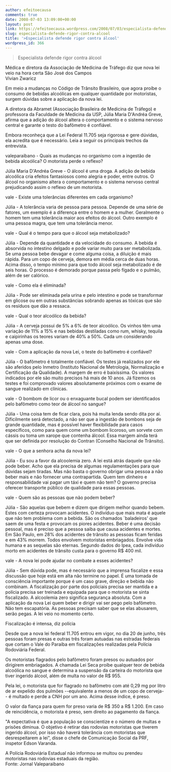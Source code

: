 ```yaml
---
author: efeitoecausa
comments: true
date: 2008-07-03 13:09:00+00:00
layout: post
link: https://efeitoecausa.wordpress.com/2008/07/03/especialista-defende-rigor-contra-alcool/
slug: especialista-defende-rigor-contra-alcool
title: '>Especialista defende rigor contra álcool'
wordpress_id: 366
---
```


> Especialista defende rigor contra álcool  
  
Médica e diretora da Associação de Medicina de Tráfego diz que nova lei veio na hora certa São José dos Campos  
Vivian Zwaricz  
  
Em meio a mudanças no Código de Trânsito Brasileiro, que agora proíbe o consumo de bebidas alcoólicas em qualquer quantidade por motoristas, surgem dúvidas sobre a aplicação da nova lei.  
  
A diretora da Abramet (Associação Brasileira de Medicina de Tráfego) e professora da Faculdade de Medicina da USP, Júlia Maria D'Andréa Greve, afirma que a adição do álcool altera o comportamento e o sistema nervoso central e garante o testo do bafômetro é confiável.  
  
Embora reconheça que a Lei Federal 11.705 seja rigorosa e gere dúvidas, ela acredita que é necessário. Leia a seguir os principais trechos da entrevista.  
  
  
  
valeparaibano - Quais as mudanças no organismo com a ingestão de bebida alcoólica? O motorista perde o reflexo?  
  
Júlia Maria D'Andréa Greve - O álcool é uma droga. A adição de bebida alcoólica cria efeitos fantasiosos como alegria e poder, entre outros. O álcool no organismo altera o comportamento e o sistema nervoso central prejudicando assim o reflexo de um motorista.  
  
  
  
vale - Existe uma tolerâncias diferentes em cada organismo?  
  
Júlia - A tolerância varia de pessoa para pessoa. Depende de uma série de fatores, um exemplo é a diferença entre o homem e a mulher. Geralmente o homem tem uma tolerância maior aos efeitos do álcool. Outro exemplo é uma pessoa magra, que tem uma tolerância menor.  
  
  
  
vale - Qual é o tempo para que o álcool seja metabolizado?  
  
Júlia - Depende da quantidade e da velocidade do consumo. A bebida é absorvida no intestino delgado e pode variar muito para ser metabolizada. Se uma pessoa bebe devagar e come alguma coisa, a diluição é mais rápida. Para um copo de cerveja, demora em média cerca de duas horas. Acima disso, o tempo mínimo para que todo álcool seja metabolizado é de seis horas. O processo é demorado porque passa pelo fígado e o pulmão, além de ser calórico.  
  
  
  
vale - Como ela é eliminada?  
  
Júlia - Pode ser eliminada pela urina e pelo intestino e pode se transformar em glicose ou em outras substâncias sobrando apenas as tóxicas que são os resíduos que dão a ressaca.  
  
  
  
vale - Qual o teor alcoólico da bebida?  
  
Júlia - A cerveja possui de 5% a 6% de teor alcoólico. Os vinhos têm uma variação de 11% a 15% e nas bebidas destiladas como rum, whisky, tequila e caipirinhas os teores variam de 40% a 50%. Cada um considerando apenas uma dose.  
  
  
  
vale - Com a aplicação da nova Lei, o teste do bafômetro é confiável?  
  
Júlia - O bafômetro é totalmente confiável. Os testes já realizados por ele são aferidos pelo Inmetro (Instituto Nacional de Metrologia, Normalização e Certificação da Qualidade). A margem de erro é baixíssima. Os valores indicados por ele são muito precisos há mais de 10 anos. Já fizemos os testes e foi comprovado valores absolutamente próximos com o exame de sangue realizado em clínicas.  
  
  
  
vale - O bombom de licor ou o enxaguante bucal podem ser identificados pelo bafômetro como teor de álcool no sangue?  
  
Júlia - Uma coisa tem de ficar clara, pois há muita lenda sendo dita por aí. Dificilmente será detectado, a não ser que a ingestão de bombons seja de grande quantidade, mas é possível haver flexibilidade para casos específicos, como para quem come um bombom licoroso, um sorvete com cássis ou toma um xarope que contenha álcool. Essa margem ainda terá que ser definida por resolução do Contran (Conselho Nacional de Trânsito).  
  
  
  
vale - O que a senhora acha da nova lei?  
  
Júlia - Eu sou a favor da alcoolemia zero. A lei está atrás daquele que não pode beber. Acho que ela precisa de algumas regulamentações para que dúvidas sejam tiradas. Mas não basta o governo obrigar uma pessoa a não beber mais e não fornecer uma contrapartida. Quem tem dinheiro e responsabilidade vai pagar um táxi e quem não tem? O governo precisa oferecer transporte público de qualidade para essas pessoas.  
  
  
  
vale - Quem são as pessoas que não podem beber?  
  
Júlia - São aquelas que bebem e dizem que dirigem melhor quando bebem. Estes com certeza provocam acidentes. O indivíduo que mais mata é aquele que não tem problema com a bebida. São os chamados `baladeiros' que saem de uma festa e provocam os piores acidentes. Beber é uma decisão pessoal, mas é preciso que a pessoa saiba que causa acidentes e mortes. Em São Paulo, em 28% dos acidentes de trânsito as pessoas ficam feridas e em 43% morrem. Todos envolvem motoristas embriagados. Envolve vida humana e as sequelas são eternas. Segundo dados do Ipea, cada indivíduo morto em acidentes de trânsito custa para o governo R$ 400 mil.  
  
  
  
vale - A nova lei pode ajudar no combate a esses acidentes?  
  
Júlia - Sem dúvida pode, mas é necessário que a imprensa fiscalize e essa discussão que hoje está em alta não termine no papel. É uma tomada de consciência importante porque é um caso grave, direção e bebida não combinam. A fiscalização por parte dos policiais precisa ser mantida e a polícia precisa ser treinada e equipada para que o motorista se sinta fiscalizado. A alcoolemia zero significa segurança absoluta. Com a aplicação da nova Lei quem beber e dirigir vai ser pego pelo bafômetro. Não tem escapatória. As pessoas precisam saber que se elas abusarem, serão pegas. A lei veio no momento certo.  
  
Fiscalização é intensa, diz polícia  
  
  
Desde que a nova lei federal 11.705 entrou em vigor, no dia 20 de junho, três pessoas foram presas e outras três foram autuadas nas estradas federais que cortam o Vale do Paraíba em fiscalizações realizadas pela Polícia Rodoviária Federal.  
  
Os motoristas flagrados pelo bafômetro foram presos ou autuados por dirigirem embriagados. A chamada Lei Seca proíbe qualquer teor de bebida alcoólica no sangue e determina a suspensão da carteira do motorista que tiver ingerido álcool, além de multa no valor de R$ 955.  
  
Pela lei, o motorista que for flagrado no bafômetro com até 0,29 mg por litro de ar expelido dos pulmões --equivalente a menos de um copo de cerveja-- é multado e perde a CNH por um ano. Acima desse índice, é preso.  
  
O valor da fiança para quem for preso varia de R$ 350 a R$ 1.200. Em caso de reincidência, o motorista é preso, sem direito ao pagamento da fiança.  
  
"A expectativa é que a população se conscientize e o número de multas e prisões diminua. O objetivo é retirar das rodovias motoristas que tiverem ingerido álcool, por isso não haverá tolerância com motoristas que desrespeitarem a lei", disse o chefe de Comunicação Social da PRF, inspetor Edson Varanda.  
  
A Polícia Rodoviária Estadual não informou se multou ou prendeu motoristas nas rodovias estaduais da região.  
Fonte: Jornal Valeparaibano
